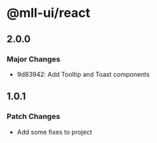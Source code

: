 # @mll-ui/react

## 2.0.0

### Major Changes

- 9d83942: Add Tooltip and Toast components

## 1.0.1

### Patch Changes

- Add some fixes to project
